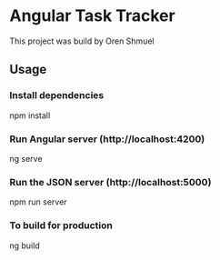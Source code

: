 # Angular Task Tracker

This project was build by Oren Shmuel

## Usage

### Install dependencies

npm install

### Run Angular server (http://localhost:4200)

ng serve

### Run the JSON server (http://localhost:5000)

npm run server

### To build for production

ng build
